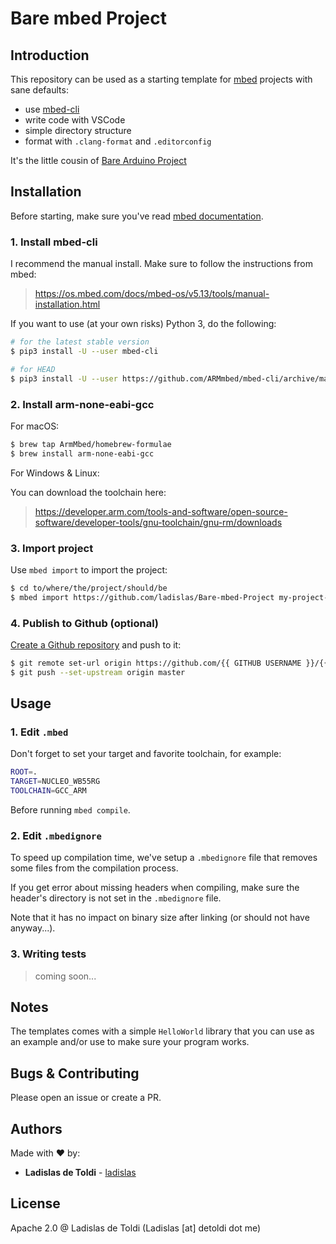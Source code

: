 # Bare mbed Project

## Introduction

This repository can be used as a starting template for [mbed](https://github.com/ARMmbed/mbed-os) projects with sane defaults:

- use [mbed-cli](https://github.com/ARMmbed/mbed-cli)
- write code with VSCode
- simple directory structure
- format with `.clang-format` and `.editorconfig`

It's the little cousin of [Bare Arduino Project](https://github.com/ladislas/Bare-Arduino-Project)

## Installation

Before starting, make sure you've read [mbed documentation](https://os.mbed.com/docs/mbed-os/v5.13/introduction/index.html).

### 1. Install mbed-cli

I recommend the manual install. Make sure to follow the instructions from mbed:

> https://os.mbed.com/docs/mbed-os/v5.13/tools/manual-installation.html

If you want to use (at your own risks) Python 3, do the following:

```bash
# for the latest stable version
$ pip3 install -U --user mbed-cli

# for HEAD
$ pip3 install -U --user https://github.com/ARMmbed/mbed-cli/archive/master.zip
```

### 2. Install arm-none-eabi-gcc

For macOS:

```bash
$ brew tap ArmMbed/homebrew-formulae
$ brew install arm-none-eabi-gcc
```
For Windows & Linux:

You can download the toolchain here: 

> https://developer.arm.com/tools-and-software/open-source-software/developer-tools/gnu-toolchain/gnu-rm/downloads

### 3. Import project

Use `mbed import` to import the project:

```bash
$ cd to/where/the/project/should/be
$ mbed import https://github.com/ladislas/Bare-mbed-Project my-project-name
```

### 4. Publish to Github (optional)

[Create a Github repository](https://github.com/new) and push to it:

```bash
$ git remote set-url origin https://github.com/{{ GITHUB USERNAME }}/{{ REPO NAME }}
$ git push --set-upstream origin master
```

## Usage

### 1. Edit `.mbed`

Don't forget to set your target and favorite toolchain, for example:

```bash
ROOT=.
TARGET=NUCLEO_WB55RG
TOOLCHAIN=GCC_ARM
```

Before running `mbed compile`.

### 2. Edit `.mbedignore`

To speed up compilation time, we've setup a `.mbedignore` file that removes some files from the compilation process.

If you get error about missing headers when compiling, make sure the header's directory is not set in the `.mbedignore` file.

Note that it has no impact on binary size after linking (or should not have anyway...).

### 3. Writing tests

> coming soon...

## Notes

The templates comes with a simple `HelloWorld` library that you can use as an example and/or use to make sure your program works.

## Bugs & Contributing

Please open an issue or create a PR.

## Authors

Made with ❤️ by:

- **Ladislas de Toldi** - [ladislas](https://github.com/ladislas)

## License

Apache 2.0 @ Ladislas de Toldi (Ladislas [at] detoldi dot me)


